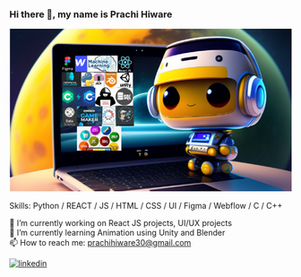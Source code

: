 ### Hi there 👋, my name is Prachi Hiware

![](https://github.com/PrachiHiware/PrachiHiware/blob/main/github.png)

Skills: Python / REACT / JS / HTML / CSS / UI / Figma / Webflow / C / C++ <br />

🔭 I’m currently working on React JS projects, UI/UX projects <br />
🌱 I’m currently learning Animation using Unity and Blender <br />
📫 How to reach me: prachihiware30@gmail.com <br />

[<img src='https://cdn.jsdelivr.net/npm/simple-icons@3.0.1/icons/linkedin.svg' alt='linkedin' height='40'>](https://www.linkedin.com/in/https://www.linkedin.com/in/prachihiware//)  
